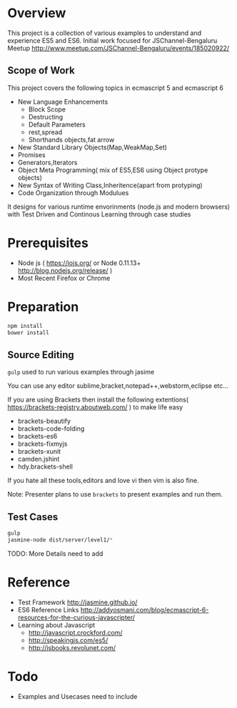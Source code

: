 # Overview

This project is a collection of various examples to understand and experience ES5 and ES6. Initial work focused for JSChannel-Bengaluru Meetup http://www.meetup.com/JSChannel-Bengaluru/events/185020922/

## Scope of Work

This project covers the following topics in ecmascript 5 and ecmascript 6

* New Language Enhancements
   * Block Scope
   * Destructing
   * Default Parameters
   * rest,spread
   * Shorthands objects,fat arrow
* New Standard Library Objects(Map,WeakMap,Set)
* Promises
* Generators,Iterators
* Object Meta Programming( mix of ES5,ES6 using Object protype objects)
* New Syntax of Writing Class,Inheritence(apart from protyping)
* Code Organization through Modulues


It designs for various runtime envorinments (node.js and modern browsers) with Test Driven and Continous Learning through case studies

# Prerequisites

* Node js ( https://iojs.org/ or Node 0.11.13+ http://blog.nodejs.org/release/ )
* Most Recent Firefox or Chrome

# Preparation


```bash
npm install
bower install
```

## Source Editing

`gulp` used to run various examples through jasime 

You can use any editor sublime,bracket,notepad++,webstorm,eclipse etc... 

If you are using Brackets then install the following extentions( https://brackets-registry.aboutweb.com/ ) to make life easy
* brackets-beautify
* brackets-code-folding
* brackets-es6 
* brackets-fixmyjs
* brackets-xunit
* camden.jshint
* hdy.brackets-shell

If you hate all these tools,editors and love vi then vim is also fine.

Note: Presenter plans to use `brackets` to present examples and run them.

## Test Cases

```bash
gulp
jasmine-node dist/server/level1/*
```
TODO: More Details need to add

# Reference

* Test Framework http://jasmine.github.io/
* ES6 Reference Links http://addyosmani.com/blog/ecmascript-6-resources-for-the-curious-javascripter/
* Learning about Javascript
  * http://javascript.crockford.com/
  * http://speakingjs.com/es5/
  * http://jsbooks.revolunet.com/
  

# Todo

* Examples and Usecases need to include
